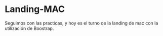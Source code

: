 # Landing-MAC
Seguimos con las practicas, y hoy es el turno de la landing de mac con la utilización de Boostrap.
